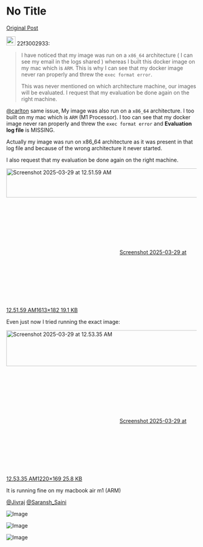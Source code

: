 # No Title

[Original Post](https://discourse.onlinedegree.iitm.ac.in/t/171141/12)

<aside class="quote group-ds-students" data-username="22f3002933" data-post="7" data-topic="171141" data-full="true">
<div class="title">
<div class="quote-controls"></div>
<img alt="" width="24" height="24" src="https://dub1.discourse-cdn.com/flex013/user_avatar/discourse.onlinedegree.iitm.ac.in/22f3002933/48/118648_2.png" class="avatar"> 22f3002933:</div>
<blockquote>
<p>I have noticed that my image was run on a <code>x86_64</code> architecture ( I can see my email in the logs shared ) whereas I built this docker image on my mac which is <code>ARM</code>. This is why I can see that my docker image never ran properly and threw the <code>exec format error</code>.</p>
<p>This was never mentioned on which architecture machine, our images will be evaluated. I request that my evaluation be done again on the right machine.</p>
</blockquote>
</aside>
<p><a class="mention" href="/u/carlton">@carlton</a>  same issue, My image was also run on a <code>x86_64</code> architecture. I too built on my mac which is <code>ARM</code> (M1 Processor). I too can see that my docker image never ran properly and threw the <code>exec format error</code>  and  <strong>Evaluation log file</strong> is MISSING.</p>
<p>Actually my image was run on x86_64 architecture as it was present in that log file and because of the wrong architecture it never started.</p>
<p>I also request that my evaluation be done again on the right machine.</p>
<p><div class="lightbox-wrapper"><a class="lightbox" href="https://europe1.discourse-cdn.com/flex013/uploads/iitm/original/3X/0/b/0b6f4a9053f0f57c567c507af19f734eb316ca4d.png" data-download-href="/uploads/short-url/1D9GWomxCCPhEXmDHFBTtjBrktv.png?dl=1" title="Screenshot 2025-03-29 at 12.51.59 AM" rel="noopener nofollow ugc"><img src="https://europe1.discourse-cdn.com/flex013/uploads/iitm/optimized/3X/0/b/0b6f4a9053f0f57c567c507af19f734eb316ca4d_2_690x77.png" alt="Screenshot 2025-03-29 at 12.51.59 AM" data-base62-sha1="1D9GWomxCCPhEXmDHFBTtjBrktv" width="690" height="77" srcset="https://europe1.discourse-cdn.com/flex013/uploads/iitm/optimized/3X/0/b/0b6f4a9053f0f57c567c507af19f734eb316ca4d_2_690x77.png, https://europe1.discourse-cdn.com/flex013/uploads/iitm/optimized/3X/0/b/0b6f4a9053f0f57c567c507af19f734eb316ca4d_2_1035x115.png 1.5x, https://europe1.discourse-cdn.com/flex013/uploads/iitm/optimized/3X/0/b/0b6f4a9053f0f57c567c507af19f734eb316ca4d_2_1380x154.png 2x" data-dominant-color="14181E"><div class="meta"><svg class="fa d-icon d-icon-far-image svg-icon" aria-hidden="true"><use href="#far-image"></use></svg><span class="filename">Screenshot 2025-03-29 at 12.51.59 AM</span><span class="informations">1613×182 19.1 KB</span><svg class="fa d-icon d-icon-discourse-expand svg-icon" aria-hidden="true"><use href="#discourse-expand"></use></svg></div></a></div></p>
<p>Even just now I tried running the exact image:<br>
<div class="lightbox-wrapper"><a class="lightbox" href="https://europe1.discourse-cdn.com/flex013/uploads/iitm/original/3X/4/a/4ab114b0db84001838ccde428fb3ece583a87cd2.png" data-download-href="/uploads/short-url/aEKJ3xEMEb2zZOOQ8zF6qW7COTU.png?dl=1" title="Screenshot 2025-03-29 at 12.53.35 AM" rel="noopener nofollow ugc"><img src="https://europe1.discourse-cdn.com/flex013/uploads/iitm/optimized/3X/4/a/4ab114b0db84001838ccde428fb3ece583a87cd2_2_690x95.png" alt="Screenshot 2025-03-29 at 12.53.35 AM" data-base62-sha1="aEKJ3xEMEb2zZOOQ8zF6qW7COTU" width="690" height="95" srcset="https://europe1.discourse-cdn.com/flex013/uploads/iitm/optimized/3X/4/a/4ab114b0db84001838ccde428fb3ece583a87cd2_2_690x95.png, https://europe1.discourse-cdn.com/flex013/uploads/iitm/optimized/3X/4/a/4ab114b0db84001838ccde428fb3ece583a87cd2_2_1035x142.png 1.5x, https://europe1.discourse-cdn.com/flex013/uploads/iitm/original/3X/4/a/4ab114b0db84001838ccde428fb3ece583a87cd2.png 2x" data-dominant-color="323232"><div class="meta"><svg class="fa d-icon d-icon-far-image svg-icon" aria-hidden="true"><use href="#far-image"></use></svg><span class="filename">Screenshot 2025-03-29 at 12.53.35 AM</span><span class="informations">1220×169 25.8 KB</span><svg class="fa d-icon d-icon-discourse-expand svg-icon" aria-hidden="true"><use href="#discourse-expand"></use></svg></div></a></div></p>
<p>It is running fine on my macbook air m1 (ARM)</p>
<p><a class="mention" href="/u/jivraj">@Jivraj</a> <a class="mention" href="/u/saransh_saini">@Saransh_Saini</a></p>

![Image](https://europe1.discourse-cdn.com/flex013/uploads/iitm/optimized/3X/4/a/4ab114b0db84001838ccde428fb3ece583a87cd2_2_690x95.png)

![Image](https://dub1.discourse-cdn.com/flex013/user_avatar/discourse.onlinedegree.iitm.ac.in/22f3002933/48/118648_2.png)

![Image](https://europe1.discourse-cdn.com/flex013/uploads/iitm/optimized/3X/0/b/0b6f4a9053f0f57c567c507af19f734eb316ca4d_2_690x77.png)